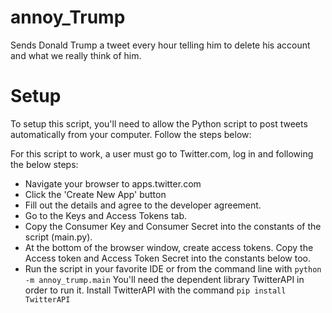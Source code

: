 # annoy_Trump
Sends Donald Trump a tweet every hour telling him to delete his account and what we really think of him.

# Setup
To setup this script, you'll need to allow the Python script to post tweets automatically from your computer. Follow the steps below:

For this script to work, a user must go to Twitter.com, log in and following the below steps:
  * Navigate your browser to apps.twitter.com
  * Click the 'Create New App' button
  * Fill out the details and agree to the developer agreement.
  * Go to the Keys and Access Tokens tab.
  * Copy the Consumer Key and Consumer Secret into the constants of the script (main.py).
  * At the bottom of the browser window, create access tokens. Copy the Access token and Access Token Secret into the constants below too.
  * Run the script in your favorite IDE or from the command line with ```python -m annoy_trump.main``` You'll need 
    the dependent library TwitterAPI in order to run it. Install TwitterAPI with the command ```pip install TwitterAPI```
